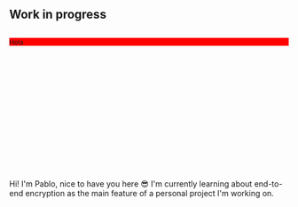 ## Work in progress
<svg fill="none" viewBox="0 0 600 300" width="600" height="300" xmlns="http://www.w3.org/2000/svg">
  <foreignObject width="100%" height="100%">
	   <div xmlns="http://www.w3.org/1999/xhtml">
<style>
  .photo {
    background-color: red;
  }
</style>
  <div class="photo">
  <p>
    Hola
  </p>
</div>
	   </div>
  </foreignObject>
</svg>

Hi! I'm Pablo, nice to have you here 😎
I'm currently learning about end-to-end encryption as the main feature of a personal project I'm working on.

<!--
**pabloherresp/pabloherresp** is a ✨ _special_ ✨ repository because its `README.md` (this file) appears on your GitHub profile.

Here are some ideas to get you started:

- 🔭 I’m currently working on ...
- 🌱 I’m currently learning ...
- 👯 I’m looking to collaborate on ...
- 🤔 I’m looking for help with ...
- 💬 Ask me about ...
- 📫 How to reach me: ...
- 😄 Pronouns: ...
- ⚡ Fun fact: ...
-->
